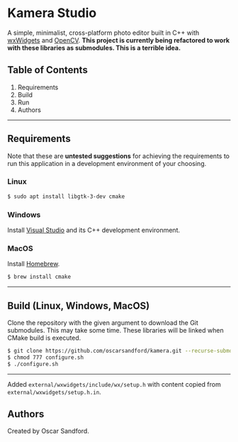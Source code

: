 # Kamera Studio
A simple, minimalist, cross-platform photo editor built in C++ with [wxWidgets](https://www.wxwidgets.org) and [OpenCV](https://opencv.org). **This project is currently being refactored to work with these libraries as submodules. This is a terrible idea.**

## Table of Contents
1. Requirements
2. Build
3. Run
4. Authors
<hr>

## Requirements
Note that these are **untested suggestions** for achieving the requirements to run this application in a development environment of your choosing.

### Linux
```sh
$ sudo apt install libgtk-3-dev cmake
```

### Windows
Install [Visual Studio](https://visualstudio.microsoft.com) and its C++ development environment.

### MacOS
Install [Homebrew](https://brew.sh).
```sh
$ brew install cmake
```
<hr>


## Build (Linux, Windows, MacOS)
Clone the repository with the given argument to download the Git submodules. This may take some time. These libraries will be linked when CMake build is executed.

```sh
$ git clone https://github.com/oscarsandford/kamera.git --recurse-submodules
$ chmod 777 configure.sh
$ ./configure.sh
```
<hr>

Added `external/wxwidgets/include/wx/setup.h` with content copied from `external/wxwidgets/setup.h.in`.


## Authors
Created by Oscar Sandford.
